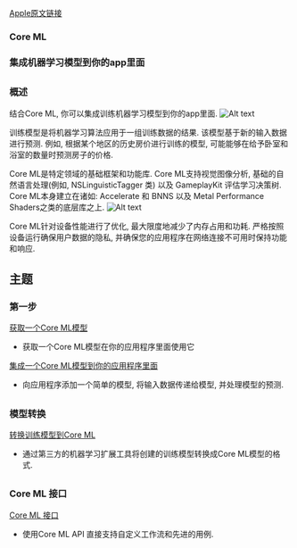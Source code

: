 [Apple原文链接](https://developer.apple.com/documentation/coreml)

### Core ML

### 集成机器学习模型到你的app里面
##
### 概述
结合Core ML, 你可以集成训练机器学习模型到你的app里面.
![Alt text](https://docs-assets.developer.apple.com/published/72e22672fd/c35ebf2d-ee94-4448-8fae-16420e7cc4ed.png)

训练模型是将机器学习算法应用于一组训练数据的结果. 该模型基于新的输入数据进行预测. 例如, 根据某个地区的历史房价进行训练的模型, 可能能够在给予卧室和浴室的数量时预测房子的价格.

Core ML是特定领域的基础框架和功能库. Core ML支持视觉图像分析, 基础的自然语言处理(例如,  NSLinguisticTagger 类) 以及 GameplayKit 评估学习决策树. Core ML本身建立在诸如:  Accelerate 和 BNNS 以及 Metal Performance Shaders之类的底层库之上.
![Alt text](https://docs-assets.developer.apple.com/published/bc34b3e6c2/db81e861-1e06-4d14-8915-90707d9b114c.png)

Core ML针对设备性能进行了优化, 最大限度地减少了内存占用和功耗. 严格按照设备运行确保用户数据的隐私, 并确保您的应用程序在网络连接不可用时保持功能和响应.



## 主题
### 第一步
[获取一个Core ML模型](https://developer.apple.com/documentation/coreml/getting_a_core_ml_model)
- 获取一个Core ML模型在你的应用程序里面使用它

[集成一个Core ML模型到你的应用程序里面](https://developer.apple.com/documentation/coreml/integrating_a_core_ml_model_into_your_app)
- 向应用程序添加一个简单的模型, 将输入数据传递给模型, 并处理模型的预测. 


##
### 模型转换
[转换训练模型到Core ML](https://developer.apple.com/documentation/coreml/converting_trained_models_to_core_ml)
- 通过第三方的机器学习扩展工具将创建的训练模型转换成Core ML模型的格式.

##
### Core ML 接口
[Core ML 接口](https://developer.apple.com/documentation/coreml/core_ml_api)
- 使用Core ML API 直接支持自定义工作流和先进的用例.
